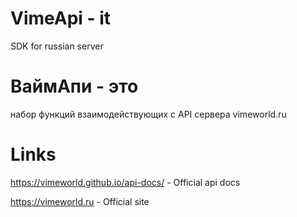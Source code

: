 # VimeApi - it
SDK for russian server


# ВаймАпи - это
набор функций взаимодействующих с API сервера vimeworld.ru


# Links
https://vimeworld.github.io/api-docs/ - Official api docs

https://vimeworld.ru                  - Official site
